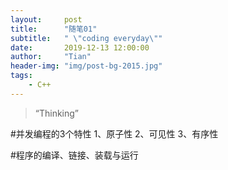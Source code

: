 ```yaml
---
layout:     post
title:      "随笔01"
subtitle:   " \"coding everyday\""
date:       2019-12-13 12:00:00
author:     "Tian"
header-img: "img/post-bg-2015.jpg"
tags:
    - C++
---
```

> “Thinking”

#并发编程的3个特性
1、原子性
2、可见性
3、有序性

#程序的编译、链接、装载与运行